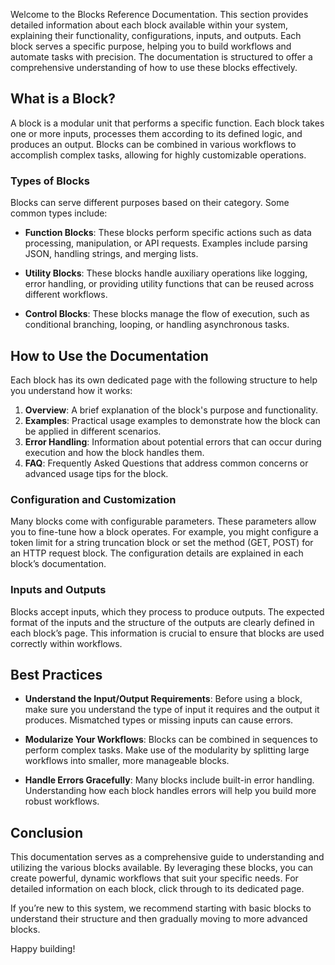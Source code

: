 Welcome to the Blocks Reference Documentation. This section provides detailed information about each block available within your system, explaining their functionality, configurations, inputs, and outputs. Each block serves a specific purpose, helping you to build workflows and automate tasks with precision. The documentation is structured to offer a comprehensive understanding of how to use these blocks effectively.

## What is a Block?

A block is a modular unit that performs a specific function. Each block takes one or more inputs, processes them according to its defined logic, and produces an output. Blocks can be combined in various workflows to accomplish complex tasks, allowing for highly customizable operations.

### Types of Blocks

Blocks can serve different purposes based on their category. Some common types include:

- **Function Blocks**: These blocks perform specific actions such as data processing, manipulation, or API requests. Examples include parsing JSON, handling strings, and merging lists.
  
- **Utility Blocks**: These blocks handle auxiliary operations like logging, error handling, or providing utility functions that can be reused across different workflows.

- **Control Blocks**: These blocks manage the flow of execution, such as conditional branching, looping, or handling asynchronous tasks.

## How to Use the Documentation

Each block has its own dedicated page with the following structure to help you understand how it works:

1. **Overview**: A brief explanation of the block's purpose and functionality.
2. **Examples**: Practical usage examples to demonstrate how the block can be applied in different scenarios.
3. **Error Handling**: Information about potential errors that can occur during execution and how the block handles them.
4. **FAQ**: Frequently Asked Questions that address common concerns or advanced usage tips for the block.

### Configuration and Customization

Many blocks come with configurable parameters. These parameters allow you to fine-tune how a block operates. For example, you might configure a token limit for a string truncation block or set the method (GET, POST) for an HTTP request block. The configuration details are explained in each block’s documentation.

### Inputs and Outputs

Blocks accept inputs, which they process to produce outputs. The expected format of the inputs and the structure of the outputs are clearly defined in each block’s page. This information is crucial to ensure that blocks are used correctly within workflows.

## Best Practices

- **Understand the Input/Output Requirements**: Before using a block, make sure you understand the type of input it requires and the output it produces. Mismatched types or missing inputs can cause errors.
  
- **Modularize Your Workflows**: Blocks can be combined in sequences to perform complex tasks. Make use of the modularity by splitting large workflows into smaller, more manageable blocks.

- **Handle Errors Gracefully**: Many blocks include built-in error handling. Understanding how each block handles errors will help you build more robust workflows.

## Conclusion

This documentation serves as a comprehensive guide to understanding and utilizing the various blocks available. By leveraging these blocks, you can create powerful, dynamic workflows that suit your specific needs. For detailed information on each block, click through to its dedicated page.

If you’re new to this system, we recommend starting with basic blocks to understand their structure and then gradually moving to more advanced blocks.

Happy building!